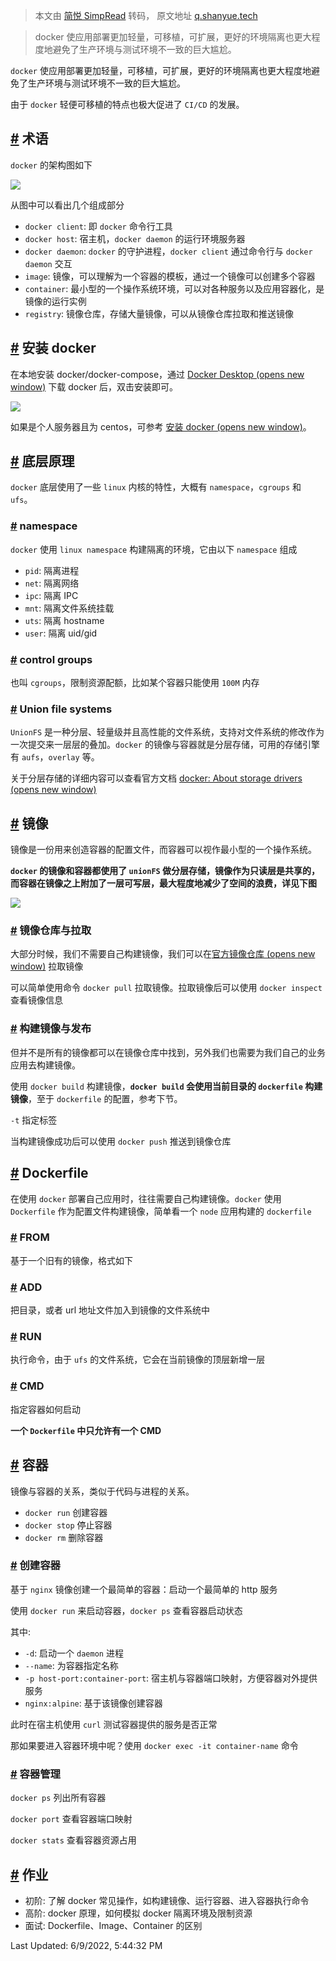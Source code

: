 > 本文由 [简悦 SimpRead](http://ksria.com/simpread/) 转码， 原文地址 [q.shanyue.tech](https://q.shanyue.tech/deploy/docker.html#%E6%9C%AF%E8%AF%AD)

> docker 使应用部署更加轻量，可移植，可扩展，更好的环境隔离也更大程度地避免了生产环境与测试环境不一致的巨大尴尬。

`docker` 使应用部署更加轻量，可移植，可扩展，更好的环境隔离也更大程度地避免了生产环境与测试环境不一致的巨大尴尬。

由于 `docker` 轻便可移植的特点也极大促进了 `CI/CD` 的发展。

[#](#术语) 术语
-----------

`docker` 的架构图如下

![](https://docs.docker.com/engine/images/architecture.svg)

从图中可以看出几个组成部分

*   `docker client`: 即 `docker` 命令行工具
*   `docker host`: 宿主机，`docker daemon` 的运行环境服务器
*   `docker daemon`: `docker` 的守护进程，`docker client` 通过命令行与 `docker daemon` 交互
*   `image`: 镜像，可以理解为一个容器的模板，通过一个镜像可以创建多个容器
*   `container`: 最小型的一个操作系统环境，可以对各种服务以及应用容器化，是镜像的运行实例
*   `registry`: 镜像仓库，存储大量镜像，可以从镜像仓库拉取和推送镜像

[#](#安装-docker) 安装 docker
-------------------------

在本地安装 docker/docker-compose，通过 [Docker Desktop (opens new window)](https://www.docker.com/get-started/) 下载 docker 后，双击安装即可。

![](https://static.shanyue.tech/images/22-05-31/clipboard-3773.19c457.webp)

如果是个人服务器且为 centos，可参考 [安装 docker (opens new window)](https://shanyue.tech/op/docker.html#%E5%AE%89%E8%A3%85-docker)。

[#](#底层原理) 底层原理
---------------

`docker` 底层使用了一些 `linux` 内核的特性，大概有 `namespace`，`cgroups` 和 `ufs`。

### [#](#namespace) namespace

`docker` 使用 `linux namespace` 构建隔离的环境，它由以下 `namespace` 组成

*   `pid`: 隔离进程
*   `net`: 隔离网络
*   `ipc`: 隔离 IPC
*   `mnt`: 隔离文件系统挂载
*   `uts`: 隔离 hostname
*   `user`: 隔离 uid/gid

### [#](#control-groups) control groups

也叫 `cgroups`，限制资源配额，比如某个容器只能使用 `100M` 内存

### [#](#union-file-systems) Union file systems

`UnionFS` 是一种分层、轻量级并且高性能的文件系统，支持对文件系统的修改作为一次提交来一层层的叠加。`docker` 的镜像与容器就是分层存储，可用的存储引擎有 `aufs`，`overlay` 等。

关于分层存储的详细内容可以查看官方文档 [docker: About storage drivers (opens new window)](https://docs.docker.com/storage/storagedriver/)

[#](#镜像) 镜像
-----------

镜像是一份用来创造容器的配置文件，而容器可以视作最小型的一个操作系统。

**`docker` 的镜像和容器都使用了 `unionFS` 做分层存储，镜像作为只读层是共享的，而容器在镜像之上附加了一层可写层，最大程度地减少了空间的浪费，详见下图**

![](https://docs.docker.com/storage/storagedriver/images/sharing-layers.jpg)

### [#](#镜像仓库与拉取) 镜像仓库与拉取

大部分时候，我们不需要自己构建镜像，我们可以在[官方镜像仓库 (opens new window)](https://hub.docker.com/explore/) 拉取镜像

可以简单使用命令 `docker pull` 拉取镜像。拉取镜像后可以使用 `docker inspect` 查看镜像信息

### [#](#构建镜像与发布) 构建镜像与发布

但并不是所有的镜像都可以在镜像仓库中找到，另外我们也需要为我们自己的业务应用去构建镜像。

使用 `docker build` 构建镜像，**`docker build` 会使用当前目录的 `dockerfile` 构建镜像**，至于 `dockerfile` 的配置，参考下节。

`-t` 指定标签

当构建镜像成功后可以使用 `docker push` 推送到镜像仓库

[#](#dockerfile) Dockerfile
---------------------------

在使用 `docker` 部署自己应用时，往往需要自己构建镜像。`docker` 使用 `Dockerfile` 作为配置文件构建镜像，简单看一个 `node` 应用构建的 `dockerfile`

### [#](#from) FROM

基于一个旧有的镜像，格式如下

### [#](#add) ADD

把目录，或者 url 地址文件加入到镜像的文件系统中

### [#](#run) RUN

执行命令，由于 `ufs` 的文件系统，它会在当前镜像的顶层新增一层

### [#](#cmd) CMD

指定容器如何启动

**一个 `Dockerfile` 中只允许有一个 CMD**

[#](#容器) 容器
-----------

镜像与容器的关系，类似于代码与进程的关系。

*   `docker run` 创建容器
*   `docker stop` 停止容器
*   `docker rm` 删除容器

### [#](#创建容器) 创建容器

基于 `nginx` 镜像创建一个最简单的容器：启动一个最简单的 http 服务

使用 `docker run` 来启动容器，`docker ps` 查看容器启动状态

其中:

*   `-d`: 启动一个 `daemon` 进程
*   `--name`: 为容器指定名称
*   `-p host-port:container-port`: 宿主机与容器端口映射，方便容器对外提供服务
*   `nginx:alpine`: 基于该镜像创建容器

此时在宿主机使用 `curl` 测试容器提供的服务是否正常

那如果要进入容器环境中呢？使用 `docker exec -it container-name` 命令

### [#](#容器管理) 容器管理

`docker ps` 列出所有容器

`docker port` 查看容器端口映射

`docker stats` 查看容器资源占用

[#](#作业) 作业
-----------

*   初阶: 了解 docker 常见操作，如构建镜像、运行容器、进入容器执行命令
*   高阶: docker 原理，如何模拟 docker 隔离环境及限制资源
*   面试: Dockerfile、Image、Container 的区别

Last Updated: 6/9/2022, 5:44:32 PM